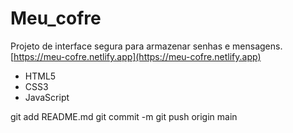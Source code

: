# Meu_cofre

Projeto de interface segura para armazenar senhas e mensagens.
 [https://meu-cofre.netlify.app](https://meu-cofre.netlify.app)


- HTML5
- CSS3
- JavaScript

git add README.md
git commit -m 
git push origin main
